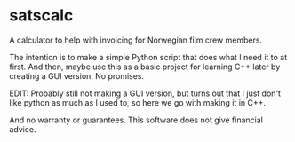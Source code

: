 # satscalc
A calculator to help with invoicing for Norwegian film crew members.

The intention is to make a simple Python script that does what I need it to at first.
And then, maybe use this as a basic project for learning C++ later by creating a GUI version.
No promises.

EDIT: Probably still not making a GUI version, but turns out that I just don't like python as much as I used to, so here we go with making it in C++.

And no warranty or guarantees. This software does not give financial advice.
